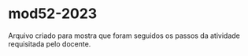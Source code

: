 # mod52-2023

Arquivo criado para mostra que foram seguidos os passos da atividade requisitada pelo docente.
